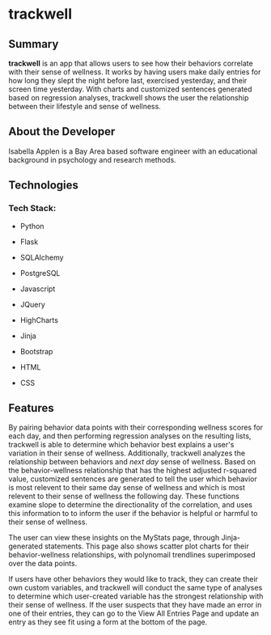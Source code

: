# trackwell

## Summary
**trackwell** is an app that allows users to see how their behaviors correlate with their sense of wellness.
It works by having users make daily entries for how long they slept the night before last, exercised yesterday,
and their screen time yesterday. With charts and customized sentences generated based on regression analyses, 
trackwell shows the user the relationship between their lifestyle and sense of wellness.

## About the Developer
Isabella Applen is a Bay Area based software engineer with an educational background in psychology and research 
methods.

## Technologies
### Tech Stack:

+ Python
+ Flask
+ SQLAlchemy
+ PostgreSQL

+ Javascript
+ JQuery
+ HighCharts
+ Jinja
+ Bootstrap
+ HTML
+ CSS


## Features
By pairing behavior data points with their corresponding wellness scores for each day,
and then performing regression analyses on the resulting lists, trackwell is able to determine which behavior best explains
a user's variation in their sense of wellness. Additionally, trackwell analyzes the relationship between behaviors and *next day* sense of wellness. Based on the behavior-wellness relationship that has the highest adjusted r-squared value,
customized sentences are generated to tell the user which behavior is most relevent to their same day sense of wellness and 
which is most relevent to their sense of wellness the following day. These functions examine slope to determine the directionality of the correlation, and uses this information to to inform the user if the behavior is helpful or harmful to their sense of wellness.  

The user can view these insights on the MyStats page, through Jinja-generated statements. This page also shows scatter plot charts for their behavior-wellness relationships, with polynomail trendlines superimposed over the data points. 


If users have other behaviors they would like to track, they can create their own custom variables, and trackwell will conduct the same type of analyses to determine which user-created variable has the strongest relationship with their sense of wellness.
If the user suspects that they have made an error in one of their entries, they can go to the View All Entries Page and update an entry as they see fit using a form at the bottom of the page.
